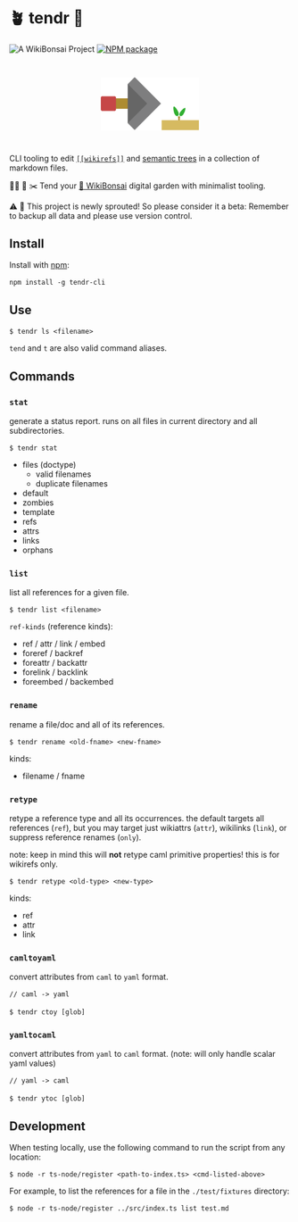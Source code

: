# 🪴 tendr 🎍

![[A WikiBonsai Project](https://github.com/wikibonsai/wikibonsai)](https://img.shields.io/badge/%F0%9F%8E%8B-A%20WikiBonsai%20Project-brightgreen)
[![NPM package](https://img.shields.io/npm/v/tendr-cli)](https://npmjs.org/package/tendr-cli)

<div style="width:35%; margin: auto; padding-block: 2em; display: flex; justify-content: center;">
  <img src="./tendr.svg"/>
</div>

CLI tooling to edit [`[[wikirefs]]`](https://github.com/wikibonsai/wikirefs) and [semantic trees](https://github.com/wikibonsai/semtree) in a collection of markdown files.

🧑‍🌾 🚰 ✂️ Tend your [🎋 WikiBonsai](https://github.com/wikibonsai/wikibonsai) digital garden with minimalist tooling.

⚠️ 🌱 This project is newly sprouted! So please consider it a beta: Remember to backup all data and please use version control.

## Install

Install with [npm](https://docs.npmjs.com/cli/v9/commands/npm-install):

```
npm install -g tendr-cli
```


## Use

```
$ tendr ls <filename>
```

`tend` and `t` are also valid command aliases.

## Commands

### `stat`

generate a status report. runs on all files in current directory and all subdirectories.

```
$ tendr stat
```

- files (doctype)
  - valid filenames
  - duplicate filenames
- default
- zombies
- template
- refs
- attrs
- links
- orphans

### `list`

list all references for a given file.

```
$ tendr list <filename>
```

`ref-kinds` (reference kinds):
- ref / attr / link / embed
- foreref / backref
- foreattr / backattr
- forelink / backlink
- foreembed / backembed

### `rename`

rename a file/doc and all of its references.

```
$ tendr rename <old-fname> <new-fname>
```

kinds:
- filename / fname

### `retype`

retype a reference type and all its occurrences. the default targets all references (`ref`), but you may target just wikiattrs (`attr`), wikilinks (`link`), or suppress reference renames (`only`).

note: keep in mind this will **not** retype caml primitive properties! this is for wikirefs only.

```
$ tendr retype <old-type> <new-type>
```

kinds:
- ref
- attr
- link

### `camltoyaml`

convert attributes from `caml` to `yaml` format.

```
// caml -> yaml

$ tendr ctoy [glob]
```

### `yamltocaml`

convert attributes from `yaml` to `caml` format. (note: will only handle scalar yaml values)

```
// yaml -> caml

$ tendr ytoc [glob]
```

## Development

When testing locally, use the following command to run the script from any location:

```
$ node -r ts-node/register <path-to-index.ts> <cmd-listed-above>
```

For example, to list the references for a file in the `./test/fixtures` directory:

```
$ node -r ts-node/register ../src/index.ts list test.md
```
